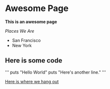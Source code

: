 # Awesome Page

**This is an awesome page**

*Places We Are*
- San Francisco
- New York

## Here is some code

'''
puts "Hello World"
puts "Here's another line."
'''

[Here is where we hang out](https://plus.google.com/hangouts/_/event/ccimbk3a1hs1muqcgkgf75e4j64)


